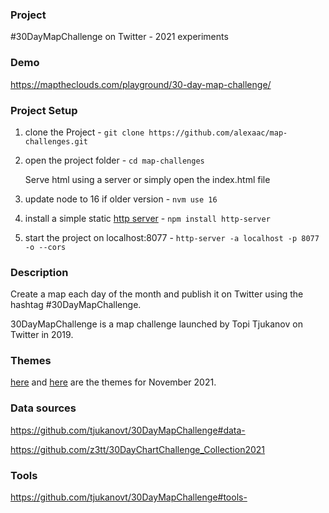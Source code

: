 ### Project

#30DayMapChallenge on Twitter - 2021 experiments

### Demo

https://maptheclouds.com/playground/30-day-map-challenge/

### Project Setup

1. clone the Project - `git clone https://github.com/alexaac/map-challenges.git`
2. open the project folder - `cd map-challenges`

    Serve html using a server or simply open the index.html file

3. update node to 16 if older version - `nvm use 16`
4. install a simple static [http server](https://github.com/http-party/http-server) - `npm install http-server`
5. start the project on localhost:8077 - `http-server -a localhost -p 8077 -o --cors`

### Description

Create a map each day of the month and publish it on Twitter using the hashtag #30DayMapChallenge.

30DayMapChallenge is a map challenge launched by Topi Tjukanov on Twitter in 2019.

### Themes

[here](https://twitter.com/tjukanov/status/1187713840550744066) and [here](https://github.com/tjukanovt/30DayMapChallenge#themes-) are the themes for November 2021.

### Data sources

https://github.com/tjukanovt/30DayMapChallenge#data-

https://github.com/z3tt/30DayChartChallenge_Collection2021

### Tools

https://github.com/tjukanovt/30DayMapChallenge#tools-
